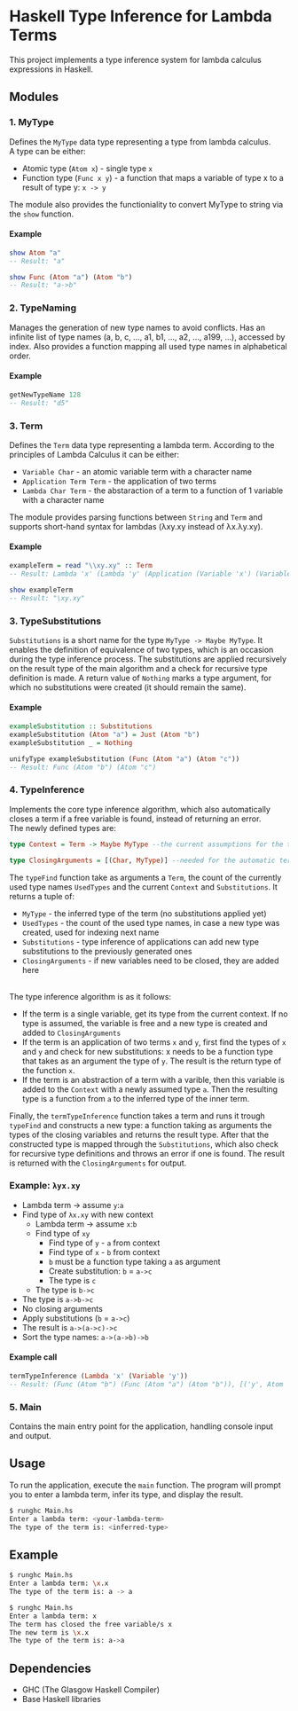# Haskell Type Inference for Lambda Terms

This project implements a type inference system for lambda calculus expressions in Haskell.

## Modules

### 1. MyType

Defines the `MyType` data type representing a type from lambda calculus. \
A type can be either:
- Atomic type (`Atom x`) - single type `x`
- Function type (`Func x y`) - a function that maps a variable of type x to a result of type y: `x -> y`

The module also provides the functioniality to convert MyType to string via the `show` function.

#### Example

```haskell
show Atom "a"
-- Result: "a"

show Func (Atom "a") (Atom "b")
-- Result: "a->b"
```

### 2. TypeNaming

Manages the generation of new type names to avoid conflicts. Has an infinite list of type names (a, b, c, ..., a1, b1, ..., a2, ..., a199, ...), accessed by index.
Also provides a function mapping all used type names in alphabetical order.

#### Example

```haskell
getNewTypeName 128
-- Result: "d5"
```

### 3. Term

Defines the `Term` data type representing a lambda term. According to the principles of Lambda Calculus it can be either:
- `Variable Char` - an atomic variable term with a character name
- `Application Term Term` - the application of two terms
- `Lambda Char Term` - the abstaraction of a term to a function of 1 variable with a character name

The module provides parsing functions between `String` and `Term` and supports short-hand syntax for lambdas (λxy.xy instead of λx.λy.xy).

#### Example

```haskell
exampleTerm = read "\\xy.xy" :: Term
-- Result: Lambda 'x' (Lambda 'y' (Application (Variable 'x') (Variable 'y')))

show exampleTerm
-- Result: "\xy.xy"
```

### 3. TypeSubstitutions

`Substitutions` is a short name for the type `MyType -> Maybe MyType`. It enables the definition of equivalence of two types, which is an occasion during the type inference process. The substitutions are applied recursively on the result type of the main algorithm and a check for recursive type definition is made. A return value of `Nothing` marks a type argument, for which no substitutions were created (it should remain the same).

#### Example

```haskell
exampleSubstitution :: Substitutions
exampleSubstitution (Atom "a") = Just (Atom "b")
exampleSubstitution _ = Nothing

unifyType exampleSubstitution (Func (Atom "a") (Atom "c"))
-- Result: Func (Atom "b") (Atom "c")
```

### 4. TypeInference

Implements the core type inference algorithm, which also automatically closes a term if a free variable is found, instead of returning an error. \
The newly defined types are:

```haskell
type Context = Term -> Maybe MyType --the current assumptions for the type bindings of subterms (\x.<term> needs to assume a new type for x)

type ClosingArguments = [(Char, MyType)] --needed for the automatic term closing: if there is no assumption for a variable, a new type is created for it and the binding is added to a list used in the end of the algorithm
```

The `typeFind` function take as arguments a `Term`, the count of the currently used type names `UsedTypes` and the current `Context` and `Substitutions`. It returns a tuple of: 
- `MyType` - the inferred type of the term (no substitutions applied yet)
- `UsedTypes` - the count of the used type names, in case a new type was created, used for indexing next name
- `Substitutions` - type inference of applications can add new type substitutions to the previously generated ones
- `ClosingArguments` - if new variables need to be closed, they are added here

\
The type inference algorithm is as it follows:
- If the term is a single variable, get its type from the current context. If no type is assumed, the variable is free and a new type is created and added to `ClosingArguments`
- If the term is an application of two terms `x` and `y`, first find the types of `x` and `y` and check for new substitutions: x needs to be a function type that takes as an argument the type of `y`. The result is the return type of the function `x`.
- If the term is an abstraction of a term with a varible, then this variable is added to the `Context` with a newly assumed type `a`. Then the resulting type is a function from `a` to the inferred type of the inner term.

Finally, the `termTypeInference` function takes a term and runs it trough `typeFind` and constructs a new type: a function taking as arguments the types of the closing variables and returns the result type. After that the constructed type is mapped through the `Substitutions`, which also check for recursive type definitions and throws an error if one is found. The result is returned with the `ClosingArguments` for output.

### Example: `λyx.xy`
- Lambda term -> assume `y`:`a`
- Find type of `λx.xy` with new context
    - Lambda term -> assume `x`:`b`
    - Find type of `xy`
        - Find type of `y` - `a` from context
        - Find type of `x` - `b` from context
        - `b` must be a function type taking `a` as argument
        - Create substitution: `b` = `a->c`
        - The type is `c`
    - The type is `b->c`
- The type is `a->b->c`
- No closing arguments
- Apply substitutions (`b` = `a->c`)
- The result is `a->(a->c)->c`
- Sort the type names: `a->(a->b)->b`

#### Example call

```haskell
termTypeInference (Lambda 'x' (Variable 'y'))
-- Result: (Func (Atom "b") (Func (Atom "a") (Atom "b")), [('y', Atom 'b')])
```

### 5. Main

Contains the main entry point for the application, handling console input and output.

## Usage

To run the application, execute the `main` function. The program will prompt you to enter a lambda term, infer its type, and display the result.

```sh
$ runghc Main.hs
Enter a lambda term: <your-lambda-term>
The type of the term is: <inferred-type>
```

## Example

```sh
$ runghc Main.hs
Enter a lambda term: \x.x
The type of the term is: a -> a

$ runghc Main.hs
Enter a lambda term: x
The term has closed the free variable/s x 
The new term is \x.x
The type of the term is: a->a
```

## Dependencies

- GHC (The Glasgow Haskell Compiler)
- Base Haskell libraries
